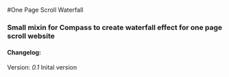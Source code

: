#One Page Scroll Waterfall

### Small mixin for Compass to create waterfall effect for one page scroll website

#### Changelog:


Version: _0.1_
Inital version